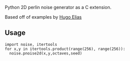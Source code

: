 Python 2D perlin noise generator as a C extension.

Based off of examples by [Hugo Elias](http://freespace.virgin.net/hugo.elias/models/m_perlin.htm)

## Usage
    import noise, itertools
    for x,y in itertools.product(range(256), range(256)):
      noise.pnoise2d(x,y,octaves,seed)
